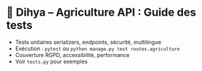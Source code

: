 # 🌱 Dihya – Agriculture API : Guide des tests

- Tests unitaires serializers, endpoints, sécurité, multilingue
- Exécution : `pytest` ou `python manage.py test routes.agriculture`
- Couverture RGPD, accessibilité, performance
- Voir `tests.py` pour exemples
